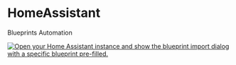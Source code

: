# HomeAssistant

Blueprints
Automation


<a href="https://my.home-assistant.io/redirect/blueprint_import/?blueprint_url=https%3A%2F%2Fgithub.com%2FMartinSkalnik%2FHomeAssistant%2Fblob%2F4c96ac57eedde541537e11cb23a0c47033031303%2Fblueprints%2Fautomation%2FOsvetleni_Zahrady.yaml" target="_blank"><img src="https://my.home-assistant.io/badges/blueprint_import.svg" alt="Open your Home Assistant instance and show the blueprint import dialog with a specific blueprint pre-filled." /></a>
